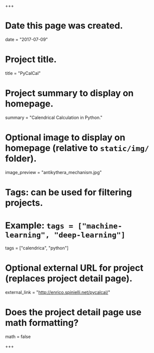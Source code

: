 +++
# Date this page was created.
date = "2017-07-09"

# Project title.
title = "PyCalCal"

# Project summary to display on homepage.
summary = "Calendrical Calculation in Python."

# Optional image to display on homepage (relative to `static/img/` folder).
image_preview = "antikythera_mechanism.jpg"

# Tags: can be used for filtering projects.
# Example: `tags = ["machine-learning", "deep-learning"]`
tags = ["calendrica", "python"]

# Optional external URL for project (replaces project detail page).
external_link = "http://enrico.spinielli.net/pycalcal/"

# Does the project detail page use math formatting?
math = false

+++

